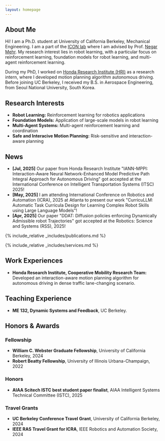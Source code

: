 ```yaml
---
layout: homepage
---
```


## About Me

Hi! I am a Ph.D. student at University of California Berkeley, Mechanical Engineering. I am a part of the [ICON lab](https://iconlab.negarmehr.com/) where I am advised by Prof. [Negar Mehr](https://negarmehr.com/). My research interest lies in robot learning, with a particular focus on reinforcement learning, foundation models for robot learning, and multi-agent reinforcement learning.

During my PhD, I worked on [Honda Research Institute (HRI)](https://usa.honda-ri.com/) as a research intern, where I developed motion planning algorithm autonomous driving. Before joining UC Berkeley, I received my B.S. in Aerospace Engineering, from Seoul National University, South Korea. 

## Research Interests

- **Robot Learning:** Reinforcement learning for robotics applications
- **Foundation Models:** Application of large-scale models in robot learning
- **Multi-Agent Systems:** Multi-agent reinforcement learning and coordination
- **Safe and Interacive Motion Planning:** Risk-sensitive and interaction-aware planning

## News

- **[Jul, 2025]** Our paper from Honda Research Institute "IANN-MPPI: Interaction-Aware Neural Network-Enhanced Model Predictive Path Integral Approach for Autonomous Driving" got accepted at the International Conference on Intelligent Transportation Systems (ITSC) 2025!
- **[May, 2025]** I am attending International Conference on Robotics and Automation (ICRA), 2025 at Atlanta to present our work "CurricuLLM: Automatic Task Curricula Design for Learning Complex Robot Skills using Large Language Models"!
- **[Apr, 2025]** Our paper "DDAT: Diffusion policies enforcing Dynamically Admissible robot Trajectories" got accepted at the Robotics: Science and Systems (RSS), 2025!

{% include_relative _includes/publications.md %}

{% include_relative _includes/services.md %}

## Work Experiences
- **Honda Research Institute, Cooperative Mobility Research Team:** Developed an interaction-aware motion planning algorithm for autonomous driving in dense traffic lane-changing scenario.

## Teaching Experience
- **ME 132, Dynamic Systems and Feedback**, UC Berkeley.

## Honors & Awards

### Fellowship
- **William C. Webster Graduate Fellowship**, University of California Berkeley, 2024
- **Robert Beatty Fellowship**, University of Illinois Urbana-Champaign, 2022

### Honors
- **AIAA Scitech ISTC best student paper finalist**, AIAA Intelligent Systems Technical Committee (ISTC), 2025

### Travel Grants
- **UC Berkeley Conference Travel Grant**, University of California Berkeley, 2024
- **IEEE RAS Travel Grant for ICRA**, IEEE Robotics and Automation Society, 2024